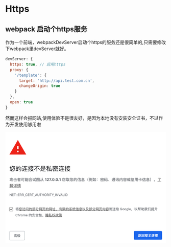 # Https

## webpack 启动个https服务

作为一个前端，webpackDevServer启动个https的服务还是很简单的,只需要修改下webpack里devServer就好。

```js
devServer: {
  https: true, // 启用https
  proxy: {
    '/template': {
      target: 'http://api.test.com.cn',
      changeOrigin: true
    }
  },
  open: true
}
```

然而这样会报网站,使用体验不是很友好，是因为本地没有安装安全证书，不过作为开发使用够用啦

![alt error](../.vuepress/public/img/http_error.png)